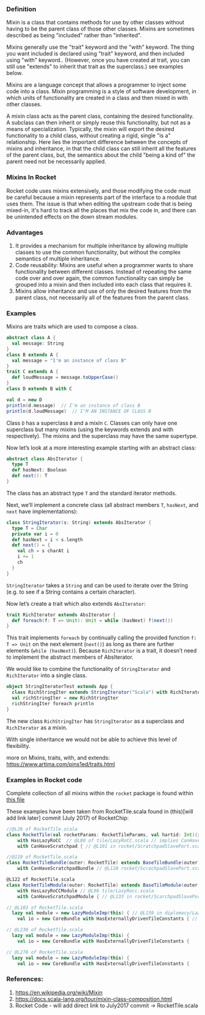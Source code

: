 ### Definition

Mixin is a class that contains methods for use by other classes without having to be the parent class of those other classes. Mixins are sometimes described as being "included" rather than "inherited".

Mixins generally use the "trait" keyword and the "with" keyword.  The thing you want included is declared using "trait" keyword, and then included using "with" keyword.. (However, once you have created at trait, you can still use "extends" to inherit that trait as the superclass.) see examples below.

Mixins are a language concept that allows a programmer to inject some code into a class. Mixin programming is a style of software development, in which units of functionality are created in a class and then mixed in with other classes.

A mixin class acts as the parent class, containing the desired functionality. A subclass can then inherit or simply reuse this functionality, but not as a means of specialization. Typically, the mixin will export the desired functionality to a child class, without creating a rigid, single "is a" relationship. Here lies the important difference between the concepts of mixins and inheritance, in that the child class can still inherit all the features of the parent class, but, the semantics about the child "being a kind of" the parent need not be necessarily applied.

### Mixins In Rocket
Rocket code uses mixins extensively, and those modifying the code must be careful because a mixin represents part of the interface to a module that uses them.  The issue is that when editing the upstream code that is being mixed-in, it's hard to track all the places that mix the code in, and there can be unintended effects on the down stream modules.


### Advantages
1. It provides a mechanism for multiple inheritance by allowing multiple classes to use the common functionality, but without the complex semantics of multiple inheritance.
1. Code reusability: Mixins are useful when a programmer wants to share functionality between different classes. Instead of repeating the same code over and over again, the common functionality can simply be grouped into a mixin and then included into each class that requires it.
1. Mixins allow inheritance and use of only the desired features from the parent class, not necessarily all of the features from the parent class.

### Examples

Mixins are traits which are used to compose a class.

```scala
abstract class A {
  val message: String
}
class B extends A {
  val message = "I'm an instance of class B"
}
trait C extends A {
  def loudMessage = message.toUpperCase()
}
class D extends B with C

val d = new D
println(d.message)  // I'm an instance of class B
println(d.loudMessage)  // I'M AN INSTANCE OF CLASS B
```

Class `D` has a superclass `B` and a mixin `C`. Classes can only have one superclass but many mixins (using the keywords extends and with respectively). The mixins and the superclass may have the same supertype.

Now let’s look at a more interesting example starting with an abstract class:

```scala
abstract class AbsIterator {
  type T
  def hasNext: Boolean
  def next(): T
}
```

The class has an abstract type `T` and the standard iterator methods.

Next, we’ll implement a concrete class (all abstract members `T`, `hasNext`, and `next` have implementations):

```scala
class StringIterator(s: String) extends AbsIterator {
  type T = Char
  private var i = 0
  def hasNext = i < s.length
  def next() = {
    val ch = s charAt i
    i += 1
    ch
  }
}
```

`StringIterator` takes a `String` and can be used to iterate over the String (e.g. to see if a String contains a certain character).

Now let’s create a trait which also extends `AbsIterator`:

```scala
trait RichIterator extends AbsIterator {
  def foreach(f: T => Unit): Unit = while (hasNext) f(next())
}
```

This trait implements `foreach` by continually calling the provided function `f: T => Unit` on the next element (`next()`) as long as there are further elements (`while (hasNext)`). Because `RichIterator` is a trait, it doesn’t need to implement the abstract members of AbsIterator.

We would like to combine the functionality of `StringIterator` and `RichIterator` into a single class.

```scala
object StringIteratorTest extends App {
  class RichStringIter extends StringIterator("Scala") with RichIterator
  val richStringIter = new RichStringIter
  richStringIter foreach println
}
```

The new class `RichStringIter` has `StringIterator` as a superclass and `RichIterator` as a mixin.

With single inheritance we would not be able to achieve this level of flexibility.

more on Mixins, traits, with, and extends: https://www.artima.com/pins1ed/traits.html

### Examples in Rocket code

Complete collection of all mixins within the `rocket` package is found within [this file](https://docs.google.com/document/d/1uitsrMXCNGNCOWTkbR36DLpZAZm2y-Ss7Fu1w3Y7wPA/edit?usp=sharing)

These examples have been taken from RocketTile.scala found in (this)[will add link later] commit (July 2017) of RocketChip:

```scala
//@L26 of RocketTile.scala
class RocketTile(val rocketParams: RocketTileParams, val hartid: Int)(implicit p: Parameters) extends BaseTile(rocketParams)(p)
    with HasLazyRoCC  // @L80 of tile/LazyRoCC.scala // implies CanHaveSharedFPU with CanHavePTW with HasHellaCache
    with CanHaveScratchpad { // @L101 in rocket/ScratchpadSlavePort.scala // implies CanHavePTW with HasHellaCache with HasICacheFrontend
```
```scala
//@119 of RocketTile.scala
class RocketTileBundle(outer: RocketTile) extends BaseTileBundle(outer) // @L86 in tile/BaseTile.scala
    with CanHaveScratchpadBundle // @L128 rocket/ScrachpadSlavePort.scala
```
```scala
@L122 of RocketTile.scala
class RocketTileModule(outer: RocketTile) extends BaseTileModule(outer, () => new RocketTileBundle(outer)) // @L92 in tile/BaseTile.scala
    with HasLazyRoCCModule // @L96 tile/LazyRocc.scala
    with CanHaveScratchpadModule { // @L133 in rocket/ScarchpadSlavePort.scala
```
```scala
// @L183 of RocketTile.scala
  lazy val module = new LazyModuleImp(this) { // @L159 in diplomacy/LazyModule.scala
    val io = new CoreBundle with HasExternallyDrivenTileConstants { // @L75 in tile/Core.scala & @L73 in tile/BaseTile.scala
```
```scala
// @L230 of RocketTile.scala
  lazy val module = new LazyModuleImp(this) {
    val io = new CoreBundle with HasExternallyDrivenTileConstants {
```
```scala
// @L278 of RocketTile.scala
  lazy val module = new LazyModuleImp(this) {
    val io = new CoreBundle with HasExternallyDrivenTileConstants {
```

### References:

1. https://en.wikipedia.org/wiki/Mixin
1. https://docs.scala-lang.org/tour/mixin-class-composition.html
1. Rocket Code - will add direct link to July2017 commit -> RocketTile.scala